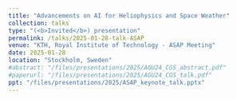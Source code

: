 ```yaml
---
title: "Advancements on AI for Heliophysics and Space Weather"
collection: talks
type: "(<b>Invited</b>) presentation"
permalink: /talks/2025-01-28-talk-ASAP
venue: "KTH, Royal Institute of Technology - ASAP Meeting"
date: 2025-01-28
location: "Stockholm, Sweden"
#abstract: "/files/presentations/2025/AGU24_CGS_abstract.pdf"
#paperurl: "/files/presentations/2025/AGU24_CGS_talk.pdf"
ppt: "/files/presentations/2025/ASAP_keynote_talk.pptx"
---
```

